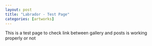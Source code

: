 ```yaml
---
layout: post
title: "Labrador - Test Page"
categories: [artworks]
---
```


This is a test page to check link between gallery and posts is working properly
or not
